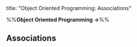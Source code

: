 <frontmatter>
title: "Object Oriented Programming: Associations"
</frontmatter>

<link rel="stylesheet" href="{{baseUrl}}/css/textbook.css">

<div class="website-content" id="all">

%%**Object Oriented Programming →**%%

## Associations

<div id="main">

<include src="basic/embed.md" boilerplate  />
<include src="navigability/embed.md" boilerplate  />
<include src="multiplicity/embed.md" boilerplate  />
<include src="dependencies/embed.md" boilerplate  />
<include src="composition/embed.md" boilerplate  />
<include src="aggregation/embed.md" boilerplate  />
<include src="associationClasses/embed.md" boilerplate  />

</div>

</div>
